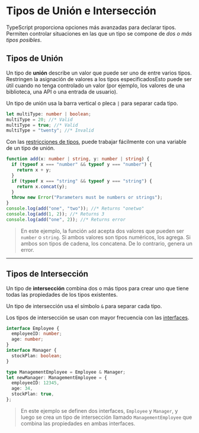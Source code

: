 # Tipos de Unión e Intersección

TypeScript proporciona opciones más avanzadas para declarar tipos. Permiten controlar situaciones en las que un tipo se compone de _dos o más tipos posibles_.

## Tipos de Unión

Un tipo de **unión** describe un valor que puede ser uno de entre varios tipos. Restringen la asignación de valores a los tipos especificadosEsto puede ser útil cuando no tenga controlado un valor (por ejemplo, los valores de una biblioteca, una API o una entrada de usuario).

Un tipo de unión usa la barra vertical o pleca `|` para separar cada tipo.

```ts
let multiType: number | boolean;
multiType = 20; //* Valid
multiType = true; //* Valid
multiType = "twenty"; //* Invalid
```

Con las [restricciones de tipos](../00-Tipos/01-Tipos%26SubTipos.md), puede trabajar fácilmente con una variable de un tipo de unión.

```ts
function add(x: number | string, y: number | string) {
  if (typeof x === "number" && typeof y === "number") {
    return x + y;
  }
  if (typeof x === "string" && typeof y === "string") {
    return x.concat(y);
  }
  throw new Error("Parameters must be numbers or strings");
}
console.log(add("one", "two")); //* Returns "onetwo"
console.log(add(1, 2)); //* Returns 3
console.log(add("one", 2)); //* Returns error
```

> En este ejemplo, la función `add` acepta dos valores que pueden ser `number` o `string`. Si ambos valores son tipos numéricos, los agrega. Si ambos son tipos de cadena, los concatena. De lo contrario, genera un error.

---

## Tipos de Intersección

Un tipo de **intersección** combina dos o más tipos para crear uno que tiene todas las propiedades de los tipos existentes.

Un tipo de intersección usa el símbolo `&` para separar cada tipo.

Los tipos de intersección se usan con mayor frecuencia con las [interfaces](../01-Tipos%26SubTipos/04-TiposDeObjeto.md).

```ts
interface Employee {
  employeeID: number;
  age: number;
}
interface Manager {
  stockPlan: boolean;
}

type ManagementEmployee = Employee & Manager;
let newManager: ManagementEmployee = {
  employeeID: 12345,
  age: 34,
  stockPlan: true,
};
```

> En este ejemplo se definen dos interfaces, `Employee` y `Manager`, y luego se crea un tipo de intersección llamado `ManagementEmployee` que combina las propiedades en ambas interfaces.
